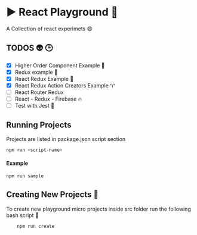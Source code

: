 # :arrow_forward: React Playground 🎱
A Collection of react experimets 😄


## TODOS :alien: 🕒
+ [x] Higher Order Component Example :angel:
+ [x] Redux example :anger:
+ [x] React Redux Example :aerial_tramway:
+ [x] React Redux Action Creators Example :aries:
+ [ ] React Router Redux
+ [ ] React - Redux - Firebase 🔥
+ [ ] Test with Jest :100:

## Running Projects
Projects are listed in package.json script section 
```bash
npm run <script-name>
```
#### Example
```bash
npm run sample
``` 
## Creating New Projects 👶
To create new playground micro projects inside src folder run the following bash script :apple:
```bash
    npm run create
    
```